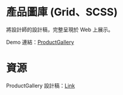 # 產品圖庫 (Grid、SCSS)

將設計師的設計稿，完整呈現於 Web 上展示。

Demo 連結：[ProductGallery](https://kanboo.github.io/TheF2E_04_ProductGallery/)

# 資源

ProductGallery 設計稿：[Link](https://hexschool.github.io/THE_F2E_Design/week4-product%20gallery/#artboard1)

